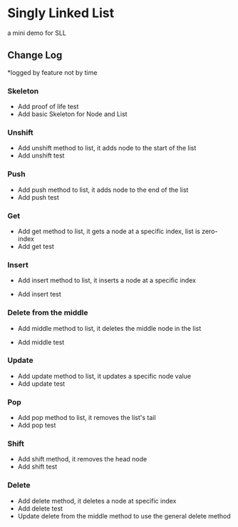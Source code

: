 # Singly Linked List

a mini demo for SLL

## Change Log

*logged by feature not by time

### Skeleton

- Add proof of life test
- Add basic Skeleton for Node and List

### Unshift

- Add unshift method to list, it adds node to the start of the list
- Add unshift test

### Push

- Add push method to list, it adds node to the end of the list
- Add push test

### Get

- Add get method to list, it gets a node at a specific index, list is zero-index
- Add get test

### Insert

- Add insert method to list, it inserts a node at a specific index

- Add insert test

### Delete from the middle

- Add middle method to list, it deletes the middle node in the list

- Add middle test

### Update

- Add update method to list, it updates a specific node value
- Add update test

### Pop

- Add pop method to list, it removes the list's tail
- Add pop test

### Shift

- Add shift method, it removes the head node
- Add shift test

### Delete

- Add delete method, it deletes a node at specific index
- Add delete test
- Update delete from the middle method to use the general delete method
